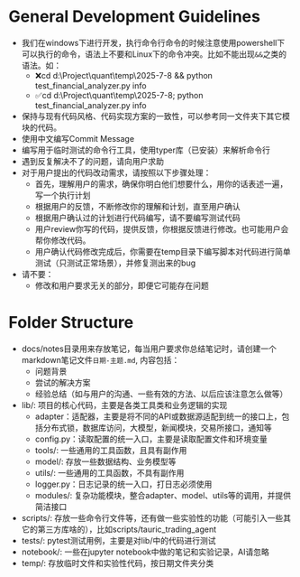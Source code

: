 # General Development Guidelines
- 我们在windows下进行开发，执行命令行命令的时候注意使用powershell下可以执行的命令，语法上不要和Linux下的命令冲突。比如不能出现`&&`之类的语法。如：
    - ❌cd d:\Project\quant\temp\2025-7-8 && python test_financial_analyzer.py info
    - ✅cd d:\Project\quant\temp\2025-7-8; python test_financial_analyzer.py info
- 保持与现有代码风格、代码实现方案的一致性，可以参考同一文件夹下其它模块的代码。
- 使用中文编写Commit Message
- 编写用于临时测试的命令行工具，使用typer库（已安装）来解析命令行
- 遇到反复解决不了的问题，请向用户求助
- 对于用户提出的代码改动需求，请按照以下步骤处理：
    - 首先，理解用户的需求，确保你明白他们想要什么，用你的话表述一遍，写一个执行计划
    - 根据用户的反馈，不断修改你的理解和计划，直至用户确认
    - 根据用户确认过的计划进行代码编写，请不要编写测试代码
    - 用户review你写的代码，提供反馈，你根据反馈进行修改。也可能用户会帮你修改代码。
    - 用户确认代码修改完成后，你需要在temp目录下编写脚本对代码进行简单测试（只测试正常场景），并修复测出来的bug
- 请不要：
    - 修改和用户要求无关的部分，即便它可能存在问题


# Folder Structure
- docs/notes目录用来存放笔记，每当用户要求你总结笔记时，请创建一个markdown笔记文件`日期-主题.md`, 内容包括：
    - 问题背景
    - 尝试的解决方案
    - 经验总结（如与用户的沟通、一些有效的方法、以后应该注意怎么做等）
- lib/: 项目的核心代码，主要是各类工具类和业务逻辑的实现
    - adapter：适配器，主要是将不同的API或数据源适配到统一的接口上，包括分布式锁，数据库访问，大模型，新闻模块，交易所接口，通知等
    - config.py：读取配置的统一入口，主要是读取配置文件和环境变量
    - tools/: 一些通用的工具函数，且具有副作用
    - model/: 存放一些数据结构、业务模型等
    - utils/: 一些通用的工具函数，不具有副作用
    - logger.py：日志记录的统一入口，打日志必须使用
    - modules/: 复杂功能模块，整合adapter、model、utils等的调用，并提供简洁接口
- scripts/: 存放一些命令行文件等，还有做一些实验性的功能（可能引入一些其它的第三方库啥的），比如scripts/tauric_trading_agent
- tests/: pytest测试用例，主要是对lib/中的代码进行测试
- notebook/: 一些在jupyter notebook中做的笔记和实验记录，AI请忽略
- temp/: 存放临时文件和实验性代码，按日期文件夹分类